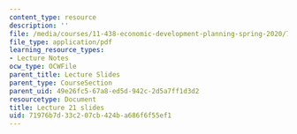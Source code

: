 ```yaml
---
content_type: resource
description: ''
file: /media/courses/11-438-economic-development-planning-spring-2020/71976b7d33c207cb424ba686f6f55ef1_MIT11_438s20_lec21.pdf
file_type: application/pdf
learning_resource_types:
- Lecture Notes
ocw_type: OCWFile
parent_title: Lecture Slides
parent_type: CourseSection
parent_uid: 49e26fc5-67a8-ed5d-942c-2d5a7ff1d3d2
resourcetype: Document
title: Lecture 21 slides
uid: 71976b7d-33c2-07cb-424b-a686f6f55ef1
---
```


